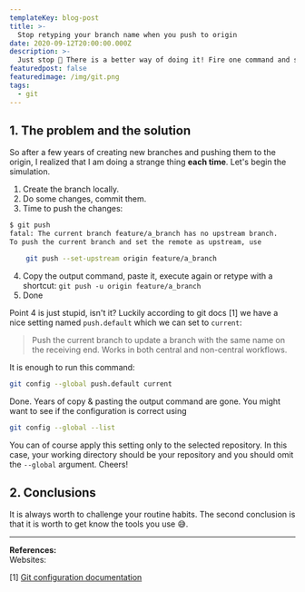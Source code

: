 ```yaml
---
templateKey: blog-post
title: >-
  Stop retyping your branch name when you push to origin
date: 2020-09-12T20:00:00.000Z
description: >-
  Just stop 🤬 There is a better way of doing it! Fire one command and spare few seconds multiplied by a hundred times. Welcome to my shortest post on this blog.
featuredpost: false
featuredimage: /img/git.png
tags:
  - git
---
```

## 1. The problem and the solution
So after a few years of creating new branches and pushing them to the origin, I realized that I am doing a strange thing **each time**. Let's begin the simulation.
1. Create the branch locally.
2. Do some changes, commit them.
3. Time to push the changes:
```bash
$ git push
fatal: The current branch feature/a_branch has no upstream branch.
To push the current branch and set the remote as upstream, use

    git push --set-upstream origin feature/a_branch
```

4. Copy the output command, paste it, execute again or retype with a shortcut: `git push -u origin feature/a_branch`
5. Done

Point 4 is just stupid, isn't it? Luckily according to git docs [1] we have a nice setting named `push.default` which we can set to `current`:
> Push the current branch to update a branch with the same name on the receiving end. Works in both central and non-central workflows.

It is enough to run this command:
```bash
git config --global push.default current
```

Done. Years of copy & pasting the output command are gone. You might want to see if the configuration is correct using
```bash
git config --global --list
```
You can of course apply this setting only to the selected repository. In this case, your working directory should be your repository and you should omit the `--global` argument. Cheers!

## 2. Conclusions
It is always worth to challenge your routine habits. The second conclusion is that it is worth to get know the tools you use 😅.

- - -
<b>References:</b><br/>
Websites: <br/>

[1] [Git configuration documentation](https://git-scm.com/docs/git-config) <br/>

